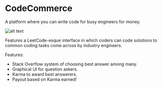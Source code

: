 # CodeCommerce
A platform where you can write code for busy engineers for money.

![alt text]("https://github.com/SuperMaltese/code_commerce/blob/master/assets/images/Screenshot%20from%202019-10-26%2016-58-25.png" "Logo Title Text 1")

Features a LeetCode-esque interface in which coders can code solutions to common coding tasks come across by industry engineers.

Features:
* Stack Overflow system of choosing best answer among many.
* Graphical UI for question askers.
* Karma to award best answerers.
* Payout based on Karma earned! $$$$
